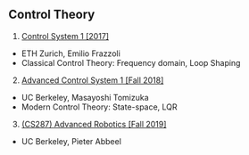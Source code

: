 ## Control Theory
1. [Control System 1 [2017]](./Control_system_1.md)
  - ETH Zurich, Emilio Frazzoli
  - Classical Control Theory: Frequency domain, Loop Shaping
2. [Advanced Control System 1 [Fall 2018]](./Advanced_control_system_1.md)
  - UC Berkeley, Masayoshi Tomizuka
  - Modern Control Theory: State-space, LQR
3. [(CS287) Advanced Robotics [Fall 2019]]()
  - UC Berkeley, Pieter Abbeel
